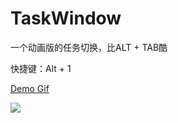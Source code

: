 # TaskWindow
一个动画版的任务切换，比ALT + TAB酷

快捷键：Alt + 1

[Demo Gif](https://github.com/mario206/TaskWindow/blob/master/test2.gif)

![](https://github.com/mario206/TaskWindow/blob/master/test2.gif)
